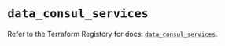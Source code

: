 # `data_consul_services`

Refer to the Terraform Registory for docs: [`data_consul_services`](https://registry.terraform.io/providers/hashicorp/consul/2.20.0/docs/data-sources/services).
